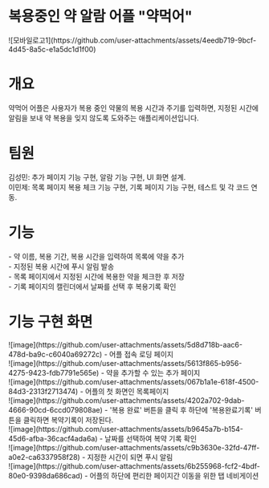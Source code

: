 <h1>복용중인 약 알람 어플 "약먹어"</h1>
![모바일로고1](https://github.com/user-attachments/assets/4eedb719-9bcf-4d45-8a5c-e1a5dc1d1f00)
<h1>개요</h1>
약먹어 어플은 사용자가 복용 중인 약물의 복용 시간과 주기를 입력하면, 지정된 시간에 알림을 보내 약 복용을 잊지 않도록 도와주는 애플리케이션입니다.<br>

<h1>팀원</h1>
김성민: 추가 페이지 기능 구현, 알람 기능 구현, UI 화면 설계.<br>
이민제: 목록 페이지 복용 체크 기능 구현, 기록 페이지 기능 구현, 테스트 및 각 코드 연동.<br>

<h1>기능</h1>
- 약 이름, 복용 기간, 복용 시간을 입력하여 목록에 약을 추가<br>
- 지정된 복용 시간에 푸시 알림 발송<br>
- 목록 페이지에서 지정된 시간에 복용한 약을 체크한 후 저장<br>
- 기록 페이지의 캘린더에서 날짜를 선택 후 복용기록 확인 <br>

<h1>기능 구현 화면</h1>
![image](https://github.com/user-attachments/assets/5d8d718b-aac6-478d-ba9c-c6040a69272c)
- 어플 접속 로딩 페이지<br>
![image](https://github.com/user-attachments/assets/5613f865-b956-4275-9423-fdb7791e565e)
- 약을 추가할 수 있는 추가 페이지<br>
![image](https://github.com/user-attachments/assets/067b1a1e-618f-4500-84d3-2313f2713474)
- 어플의 첫 화면인 목록페이지<br>
![image](https://github.com/user-attachments/assets/4202a702-9dab-4666-90cd-6ccd079808ae)
- '복용 완료' 버튼을 클릭 후 하단에 '복용완료기록' 버튼을 클릭하면 복약기록이 저장된다.<br>
![image](https://github.com/user-attachments/assets/b9645a7b-b154-45d6-afba-36cacf4ada6a)
- 날짜를 선택하여 복약 기록 확인<br>
![image](https://github.com/user-attachments/assets/c9b3630e-32fd-47ff-a0e2-ca6337958f28)
- 지정한 시간이 되면 푸시 알림 <br>
![image](https://github.com/user-attachments/assets/6b255968-fcf2-4bdf-80e0-9398da686cad)
- 어플의 하단에 편리한 페이지간 이동을 위한 탭 네비게이션 <br>

